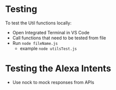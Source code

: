 # Testing

To test the Util functions locally:
- Open Integrated Terminal in VS Code
- Call functions that need to be tested from file
- Run `node fileName.js`
   - example `node utilsTest.js`



# Testing the Alexa Intents

- Use nock to mock responses from APIs